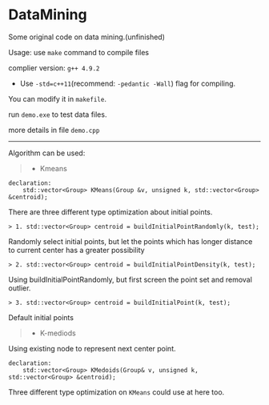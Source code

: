 # DataMining
Some original code on data mining.(unfinished)

Usage: use `make` command to compile files

complier version: `g++ 4.9.2`
- Use `-std=c++11`(recommend: `-pedantic -Wall`) flag for compiling.

You can modify it in `makefile`.

run `demo.exe` to test data files.

more details in file `demo.cpp`

---

Algorithm can be used:

> + Kmeans

    declaration:
        std::vector<Group> KMeans(Group &v, unsigned k, std::vector<Group> &centroid);

There are three different type optimization about initial points.

    > 1. std::vector<Group> centroid = buildInitialPointRandomly(k, test);

Randomly select initial points, but let the points which has longer distance to current center has a greater possibility

    > 2. std::vector<Group> centroid = buildInitialPointDensity(k, test);

Using buildInitialPointRandomly, but first screen the point set and removal outlier.

    > 3. std::vector<Group> centroid = buildInitialPoint(k, test);

Default initial points
    

> + K-mediods

Using existing node to represent next center point.

    declaration:
        std::vector<Group> KMedoids(Group& v, unsigned k, std::vector<Group> &centroid);

Three different type optimization on `KMeans` could use at here too.
